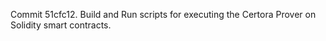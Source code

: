 Commit 51cfc12.                    Build and Run scripts for executing the Certora Prover on Solidity smart contracts.